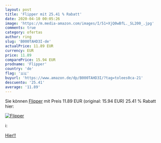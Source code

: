 ```yaml
---
layout: post
title: 'Flipper mit 25.41 % Rabatt'
date: 2020-04-10 00:05:26
image: 'https://m.media-amazon.com/images/I/51+XjQ0wBfL._SL200_.jpg'
comments: true
category: ofertas
author: ring
slug: 'B000TAHD3I-de'
actualPrice: 11.89 EUR
currency: EUR
price: 11.89
comparePrice: 15.94 EUR
prodname: 'Flipper'
country: 'de'
flag: '🇩🇪'
buyurl: 'https://www.amazon.de/dp/B000TAHD3I/?tag=tolees0ca-21'
descuento: '25.41'
average: '11.89'
---
```


Sie können [Flipper](https://www.amazon.de/dp/B000TAHD3I/?tag=tolees0ca-21) mit Preis 11.89 EUR (original: 15.94 EUR) 25.41 % Rabatt hier:

[![Flipper](https://m.media-amazon.com/images/I/51+XjQ0wBfL._SL200_.jpg)](https://www.amazon.de/dp/B000TAHD3I/?tag=tolees0ca-21)

ℹ️:


[Hier!!](https://www.amazon.de/dp/B000TAHD3I/?tag=tolees0ca-21)
